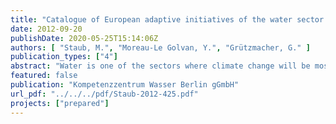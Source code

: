 ```yaml
---
title: "Catalogue of European adaptive initiatives of the water sector to face climate change impacts V3 (Updated 2012 Release)"
date: 2012-09-20
publishDate: 2020-05-25T15:14:06Z
authors: [ "Staub, M.", "Moreau-Le Golvan, Y.", "Grützmacher, G." ]
publication_types: ["4"]
abstract: "Water is one of the sectors where climate change will be most pronounced. While the extents of the impacts are not known yet, it is the right period to prepare the utilities to adapt to the global changes in an urbanising world. Adaptation to climate change, though not always perceived as such, is often already reality in the urban water sector. Several adaptation strategies have been tested to address the key questions: Adapt to what? What to adapt? How to adapt? In this context, within the framework of the EU-project PREPARED, a tentative classification and catalogue of implemented initiatives in the water sector has been compiled. This catalogue is organised into four major categories of initiatives: (1) risk assessment and management, (2) supply-side measures, (3) demand-side measures and (4) global planning tools. The document aims at providing examples on how utilities could go ahead into preparing their water supply and sanitation systems to climate change. Initiatives include various measures ranging from the promotion of active learning to the prevention of sewer flooding and water conservation measures. Within PREPARED, this catalogue is supporting the development of solutions. Being a living document, it is updated regularly along the project when new solutions and initiatives are known. In addition, this work and the subsequent database of adaptation initiatives are accessible to a broader audience thanks to the web-based ‘WaterWiki’ of the International Water Association (IWA)."
featured: false
publication: "Kompetenzzentrum Wasser Berlin gGmbH"
url_pdf: "../../../pdf/Staub-2012-425.pdf"
projects: ["prepared"]
---
```


